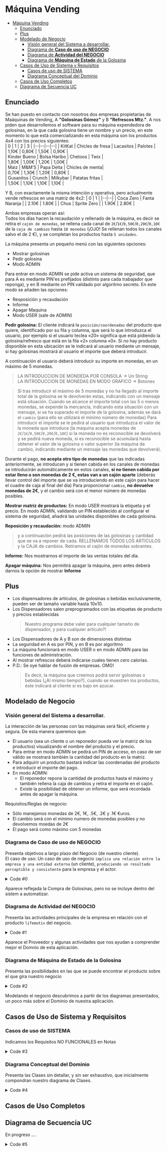 # Máquina Vending
<!--
Nomenclatura PlantUML
https://crashedmind.github.io/PlantUMLHitchhikersGuide/index.html

VSCODE settings.json
PlantUML Server:
https://www.plantuml.com/plantuml
-->
- [Máquina Vending](#máquina-vending)
  - [Enunciado](#enunciado)
  - [Plus](#plus)
  - [Modelado de Negocio](#modelado-de-negocio)
    - [Visión general del Sistema a desarrollar.](#visión-general-del-sistema-a-desarrollar)
    - [Diagrama de **Caso de uso de NEGOCIO**](#diagrama-de-caso-de-uso-de-negocio)
    - [Diagrama de **Actividad del NEGOCIO**](#diagrama-de-actividad-del-negocio)
    - [Diagrama de **Máquina de Estado** de la Golosina](#diagrama-de-máquina-de-estado-de-la-golosina)
  - [Casos de Uso de Sistema y Requisitos](#casos-de-uso-de-sistema-y-requisitos)
    - [Casos de uso de SISTEMA](#casos-de-uso-de-sistema)
    - [Diagrama Conceptual del Dominio](#diagrama-conceptual-del-dominio)
  - [Casos de Uso Completos](#casos-de-uso-completos)
  - [Diagrama de Secuencia UC](#diagrama-de-secuencia-uc)
  

## Enunciado 

Se han puesto en contacto con nosotros dos empresas propietarias de Maáquinas de Vending, A **"Golosinas Gómez"** y B **"Refrescos Mtz."**.
A nos piden que desarrollemos el software para su máquina expendedora de golosinas, en la que cada golosina tiene un nombre y un precio, en este momento lo que está comercializando en esta máquina son los productos 4x4 con los precios siguientes:  
| 0 | 1 | 2 | 3 |
|--|--|--|--|
| KitKat     | Chicles de fresa | Lacasitos  | Palotes    |  
|      1,10€ |      0,80€ |      1,50€ |      0,90€ |  
| Kinder Bueno | Bolsa Haribo | Chetoos    | Twix       |  
|      1,80€ |      1,00€ |      1,20€ |      1,00€ |  
| Maiz       | M&M’S      | Papa Delta | Chicles de menta|  
|      0,70€ |      1,30€ |      1,20€ |      0,80€ |  
| Gusanitos  | Crunch     | Milkybar   | Patatas fritas |  
|      1,50€ |      1,10€ |      1,10€ |      1,10€ |  


Y B, con exactamente la misma intención y operativa, pero actualmente vende  refrescos en una matriz de 4x2:
| 0 | 1 |
|--|--|
| Coca Zero | Fanta Naranja |
| 2.10€ | 1.80€ |
| Chus | Sprite Zero |
| 1.90€ | 2.80€ |

Ambas empresas operan así:  
Todos los días hacen la recaudación y rellenado de la máquina, es decir se retira el `cajón de monedas`, se rellena cada canal de `2€`/`1€`/`0,50€`/`0,20€`/`0,10€` de la `caja de cambios` hasta `10 monedas` (¡OJO! Se rellenan todos los canales salvo el de 2 €), y se completan los productos hasta `5 unidades`.

La máquina presenta un pequeño menú con las siguientes opciones:
 - Mostrar golosinas
 - Pedir golosina
 - Modo ADMIN
  
Para entrar en modo ADMIN se pide activa un sistema de seguridad, que para A es mediante PIN'es prefijados (distinto para cada trabajador que reponga), y en B mediante on PIN validado por algoritmo secreto.
En este modo se añaden las opciones:
 - Resposición y recaudación 
 - Informe
 - Apagar Maquina
 - Modo USER (sale de ADMIN)

**Pedir golosina:**
El cliente indicará la `posición/coordenadas` del producto que quiere, identificado por su fila y columna, que será lo que introduzca el usuario, por ejemplo si el usuario teclea «20» significa que está pidiendo la golosina/refresco que está en la fila «2» columna «0». Si no hay producto disponible en esta ubicación se le indicará al usuario mediante un mensaje, si hay golosinas mostrará al usuario el importe que deberá introducir.

A continuación el usuario deberá introducir su importe en monedas, en un máximo de 5 monedas. 

>LA INTRODUCCION DE MONDEDA POR CONSOLA -> Un String  
>LA INTRODUCCION DE MONEDAS EN MODO GRAFICO -> Botones


> Si tras introducir el máximo de 5 monedas y no ha llegado al importe total de la golosina se le devolverán estas, indicando con un mensaje está situación. 
> Cuando se alcance el importe total con las 5 o menos monedas, se expende la mercancía, indicando esta situación con un mensaje, si se ha superado el importe de la golosina, además se dará el `cambio` (para ello se utilizará el mínimo número de monedas)
> Para introducir el importe se le pedirá al usuario que introduzca el valor de la moneda que introduce (la máquina acepta monedas de `2€`/`1€`/`0,50€`/`0,20€`/`0,10€`) si la moneda no es reconocible se devolverá y se pedirá nueva moneda, si es reconocible se acumulará hasta obtener el valor de la golosina o valor superior (la máquina da cambio, indicando mediante un mensaje las monedas que devolverá).


Durante el pago, **no acepta otro tipo de monedas** que las indicadas anteriormente, se introducen y si tienen cabida en los canales de monedas  se introducirán automáticamente en estos canales, **si no tienen cabida por estar lleno o son monedas de 2 €, estas van a un cajón aparte** (deberás llevar control del importe que se va introduciendo en este cajón para hacer el cuadre de caja al final del día)
Para proporcionar `cambio`, **no devuelve monedas de 2€**, y el cambio será con el menor número de monedas posibles.

**Mostrar matriz de productos:** 
En modo USER mostrará la etiqueta y el precio.
En modo ADMIN, validando un PIN establecido al configurar el sistema de seguridad, añadirá las unidades disponibles de cada golosina.

**Reposición y recaudación:**
modo ADMIN 
>y a continuación pedirá las posiciones de las golosinas y cantidad que se va a reponer de cada.
RELLENAMOS TODOS LOS ARTICULOS y la CAJA de cambios.
Retiramos el cajón de monedas sobrantes.

**Informe:**
Nos mostrarnos el importe de las ventas totales del día.

**Apagar máquina:**
Nos permitirá apagar la máquina, pero antes deberá darnos la opción de mostrar **Informe**


## Plus

- Los dispensadores de artículos, de golosinas o bebidas exclusivamente, pueden ser de tamaño variable hasta 10x10. 
- Los Dispensadores salen preprogramados con las etiquetas de producto y precios establecidas
  > Nuestro programa debe valer para cualquier tamaño de dispensador, y para cualquier artículo?!
- Los Dispensadores de A y B son de dimensiones distintas
- La seguridad en A es por PIN, y en B es por algoritmo
- La máquina funcionará en modo USER o en modo ADMIN para las funciones de administración.
- Al mostrar refrescos deberá indicarse cuales tienen cero calorias.
- P.D.: Se oye hablar de fusión de empresas. OMG!
  > Es decir, la máquina que creemos podrá servir golosinas o bebidas (¿Al mismo tiempo?), cuando se muestren los productos, éste indicará al cliente si es bajo en azucar.
   
## Modelado de Negocio

### Visión general del Sistema a desarrollar.

La interacción de las personas con las máquinas será fácil, eficiente y segura. De esta manera queremos que:
- El usuario (sea un cliente o un reponedor pueda ver la matriz de los productos) visualizando el nombre del producto y el precio. 
- Para entrar en modo ADMIN se pedirá un PIN de acceso, en caso de ser válido se mostrará también la cantidad del producto en la matriz.
- Para adquirir un producto bastará indicar las coordenadas del producto e introducir el importe del pago.
- En modo ADMIN: 
  - El reponedor repone la cantidad de productos hasta el máximo y también rellena la caja de cambios y retira el importe en el cajón.
  - Existe la posibilidad de obtener un informe, que será recordada antes de apagar la máquina.

Requisitos/Reglas de negocio:
- Sólo manejamos monedas de 2€, 1€, .5€, .2€ y .1€ €uros.
- El cambio será con el mínimo numero de monedas posibles y no devolvemos moedas de 2€
- El pago será como máximo con 5 monedas

### Diagrama de **Caso de uso de NEGOCIO**

Presenta objetivos a largo plazo del Negocio (de nuestro cliente).   
El caso de uso:
Un caso de uso de negocio `implica una relación entre la empresa y una entidad externa` (un cliente), `produciendo un resultado perceptible y consistente` para la empresa y el actor.

<img src="http://www.plantuml.com/plantuml/proxy?src=https://raw.githubusercontent.com/srlopez/RUP/master/ejemplos/maquina_vending.md&idx=0&a=1" alt=""/>

<details><summary>Code #0</summary>

```plantuml
@startuml
title == Máquina Vending ==\nModelado de Dominio
skinparam monochrome true

left to right direction
:Cliente:/ as cli
:Proveedor:/ as pro
:Administrador\nprincipal:/ as jefe <<worker>>
:Reponedor:/ as repo <<worker>>
(Comprar Golosinas)/ as comprar
rectangle Límite_de_Automatización\nLa_Máquina {
  (Vender Golosinas)/ as vender
  (Reponer Golosinas)/ as reponer
}
cli -- vender
repo -- reponer
pro -- comprar
comprar -- jefe
@enduml
```
</details>

Aparece reflejada la Compra de Golosinas, pero no se incluye dentro del sistem a automatizar.

### Diagrama de **Actividad del NEGOCIO**

Presenta las actividades principales de la empresa en relación con el producto `lifemotiv` del negocio.

<img src="http://www.plantuml.com/plantuml/proxy?src=https://raw.githubusercontent.com/srlopez/RUP/master/ejemplos/maquina_vending.md&idx=1&a=1" alt=""/>

<details><summary>Code #1</summary>

```plantuml
@startuml
title == Máquina Vending ==\nDiagrama de Actividad
skinparam monochrome true

|Proveedor|
|Administrador|
|Reponedor|
|Cliente|
|Administrador|
start
:Encargar golosinas;
|Proveedor|
:Enviar golosinas;
|Reponedor|
:Recibir golosinas;
:Reponer golosinas;
|Cliente|
:Comprar golosinas;
stop
@enduml
```
</details>

Aparece el Proveedor y algunas actividades que nos ayudan a comprender mejor el Domnio de esta aplicación.

### Diagrama de **Máquina de Estado** de la Golosina

Presenta las posibilidades en las que se puede encontrar el producto sobre el que gira nuestro negocio

<img src="http://www.plantuml.com/plantuml/proxy?src=https://raw.githubusercontent.com/srlopez/RUP/master/ejemplos/maquina_vending.md&idx=2&a=1" alt=""/>


<details><summary>Code #2</summary>

```plantuml
@startuml
title == Máquina Vending ==\nMáquina de Estado Golosina
skinparam state {
    ' StartColor PaleGreen
    ' EndColor Red
    BackgroundColor White
    ' BackgroundColor<<Junction>> GreenYellow  
    BorderColor Gray
    ' FontName Consolas
}
left to right direction
[*] -d-> Registrado
Registrado --> Encargado : Pedido
Encargado --> EnStock : Recibido 
EnStock -r-> EnMaquina : Reparto
state EnMaquina {    
  top to bottom direction
  [*] --> Disponible    
  Disponible --> Agotado : [OK]
  Agotado --> Disponible
  Agotado --> [*]
}

EnStock : Esperamos alerta de máquina
Registrado : Producto en nuestro sistema
Encargado: Pedido realizado
Disponible: Cantidad>0
Agotado: Cantidad=0
@enduml
```
</details>

Modelando el negocio descubrimos a partir de los diagramas presentados, un poco más sobre el Dominio de nuestra aplicación.


## Casos de Uso de Sistema y Requisitos

### Casos de uso de SISTEMA

Indicamos los Requisitos NO FUNCIONALES en Notas

<img src="http://www.plantuml.com/plantuml/proxy?src=https://raw.githubusercontent.com/srlopez/RUP/master/ejemplos/maquina_vending.md&idx=3&a=1" alt=""/>

<details><summary>Code #3</summary>

```plantuml
@startuml
title == Máquina Vending ==\n<i>Casos de Uso de SISTEMA</i>
'  skinparam handwritten true
skinparam usecase {
  BackgroundColor White
  BorderColor DarkSlateGray
  ArrowColor Grey
}
skinparam actor {
  BackgroundColor White
  BorderColor DarkSlateGray
  ArrowColor Grey
}
hide stereotype 
show <<report>> stereotype 
skinparam rectangle {
    shadowing<<nulo>> false
    FontColor<<nulo>> White
    Stereotype<<nulo>> White
    BorderColor<<nulo>> White
    RoundCorner<<nulo>> 25
}
skinparam note {
    BorderColor  Grey
}

left to right direction
:User: as cli
:Reponedor: as repo <<worker>>
rectangle ADMIN\nMode as admin  {
  rectangle nulo <<nulo>> {
    (Informe\n<b>UC4</b>) as infor <<report>>
    (Apagar\nmáquina\n<b>UC5</b>) as off
  }
  (Reponer\nGolosinas\n<b>UC3</b>) as reponer 
  rectangle USER\nMode {
    (Ver\nDispensador\n<b>UC1</b>) as ver 
    (Comprar\nGolosinas\n<b>UC2</b>) as vender 
  }
}
note "- Pago de máximo 5 monedas\n- Cambio sin monedas de 2€\n- Se admite monedas de:\n    2€, 1€, .5€, .2€ y .1€"  as N1  #white
note "Se aplica el sistema de\nSeguridad"  as N2  #white 

repo -l-|> cli
cli -- vender
cli -- ver
repo -- reponer
repo -- off
repo -- infor

admin -- N2
vender -- N1

vender .r.> ver: include
off .r.> infor: extends
@enduml
```
</details>

### Diagrama Conceptual del Dominio

Presenta las Clases sin detallar, y sin ser exhaustivo, que inicialmente compondran nuestro diagrama de Clases.

<img src="http://www.plantuml.com/plantuml/proxy?src=https://raw.githubusercontent.com/srlopez/RUP/master/ejemplos/maquina_vending.md&idx=4&a=1" alt=""/>

<details><summary>Code #4</summary>

```plantuml
@startuml
' left to right direction
title == Máquina Vending ==\n<i>Modelo Conceptual</i>
skinparam class {
  skinparam monochrome true
  skinparam shadowing false
  BackgroundColor White
  BorderColor Gray
  ' FontName Consolas
  ArrowColor Gray
}
scale 1
legend center
    <b>Maquina de Vending</b>
endlegend
hide  circle

Maquina .. Dispensador 
Maquina .. ControladorDePagos
Maquina .. Seguridad
Dispensador .. Producto
Producto .. Refresco
Producto .. Golosina 
class  Efectivo

@enduml
```
</details>

## Casos de Uso Completos

## Diagrama de Secuencia UC

En progreso ....


<img src="http://www.plantuml.com/plantuml/proxy?src=https://raw.githubusercontent.com/srlopez/RUP/master/ejemplos/maquina_vending.md&idx=5&a=1" alt=""/>

<details><summary>Code #5</summary>

```plantuml
@startuml
skinparam monochrome true
' skinparam handwritten true
' skinparam defaultFontName Comic Sans MS
' skinparam classArrowFontName Arial

title <b>Máquina Vending</b>\n<i>Secuencia de Compra de Producto</i>
autonumber "[0]"
hide footbox

actor Usuario as u
boundary Vista as v
control Controlador as c 
participant "Máquina\n<<Sistema>>\nFachada" as s
participant Dispensador as d
participant Pagos as p

' entity 
' database 
' collections  

'group Comprar Producto
c -> v: obtenerProductos
v -> u: mostrarProductos
c -> v: ---Pide Coord
v -> u: ---Scann Coord
u -> v: ---(Coord)
v -> c: ---(Coord)
c -> s: esXYValido (xy)
s -> c: (xy)
c -> c: <b>[xy Inválido]</b>\n<i>Exit</i>
c -> s: hayArtículoDisponible (xy)
s -> c: (art)
c -> c: <b>[art No Disponible]</b>\n<i>Exit</i>
c -> s: obtenerNombreProductoYPrecio (xy)
c -> v: Indicar info precio a introducir
v -> c: (pago Efectivo)
c -> c: <b>[pago Inválido]</b>\n<i>Exit</i>
c -> v: Indicar info pago
alt INCORRECTO Nº MONEDAS
c -> c: <b>[monedas máximo superado]</b>\n<i>Exit</i>
else NO DISPONEMOS DE CAMBIOS
c -> c: <b>[Cambio imposibilitado]</b>\n<i>Exit</i>
else PAGO INSUFICIENTE
c -> c: <b>[Importe insuficiente]</b>\n<i>Exit</i>
end
c -> s: procederAlPago(pago, precio)
c -> s: efectuarRetirada(xy)
c -> v: Informar venta realizada.



'end
@enduml
```
</details>
